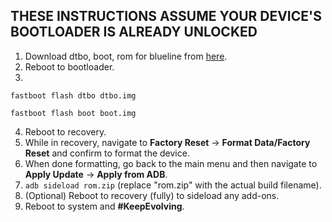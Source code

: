 ## THESE INSTRUCTIONS ASSUME YOUR DEVICE'S BOOTLOADER IS ALREADY UNLOCKED

1. Download dtbo, boot, rom for blueline from [here](https://sourceforge.net/projects/evolution-x/files/blueline/15/).
2. Reboot to bootloader.
3.
```fastboot flash dtbo dtbo.img```

```fastboot flash boot boot.img```

4. Reboot to recovery.
5. While in recovery, navigate to **Factory Reset** → **Format Data/Factory Reset** and confirm to format the device.
6. When done formatting, go back to the main menu and then navigate to **Apply Update** → **Apply from ADB**.
7. `adb sideload rom.zip` (replace "rom.zip" with the actual build filename).
8. (Optional) Reboot to recovery (fully) to sideload any add-ons.
9. Reboot to system and **#KeepEvolving**.
